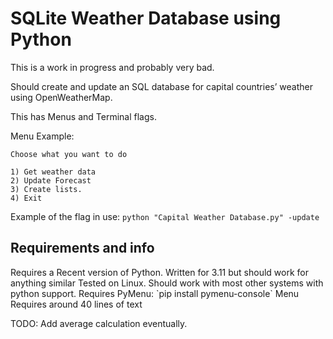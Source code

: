 <h1>SQLite Weather Database using Python</h1> 
This is a work in progress and probably very bad.

Should create and update an SQL database for capital countries’ weather using OpenWeatherMap.

This has Menus and Terminal flags.

Menu Example:
```
Choose what you want to do 

1) Get weather data
2) Update Forecast
3) Create lists.
4) Exit 
```

Example of the flag in use: `python "Capital Weather Database.py" -update`

<h2>Requirements and info</h2>
Requires a Recent version of Python. Written for 3.11 but should work for anything similar
Tested on Linux. Should work with most other systems with python support.
Requires PyMenu: `pip install pymenu-console`
Menu Requires around 40 lines of text

TODO: Add average calculation eventually.
